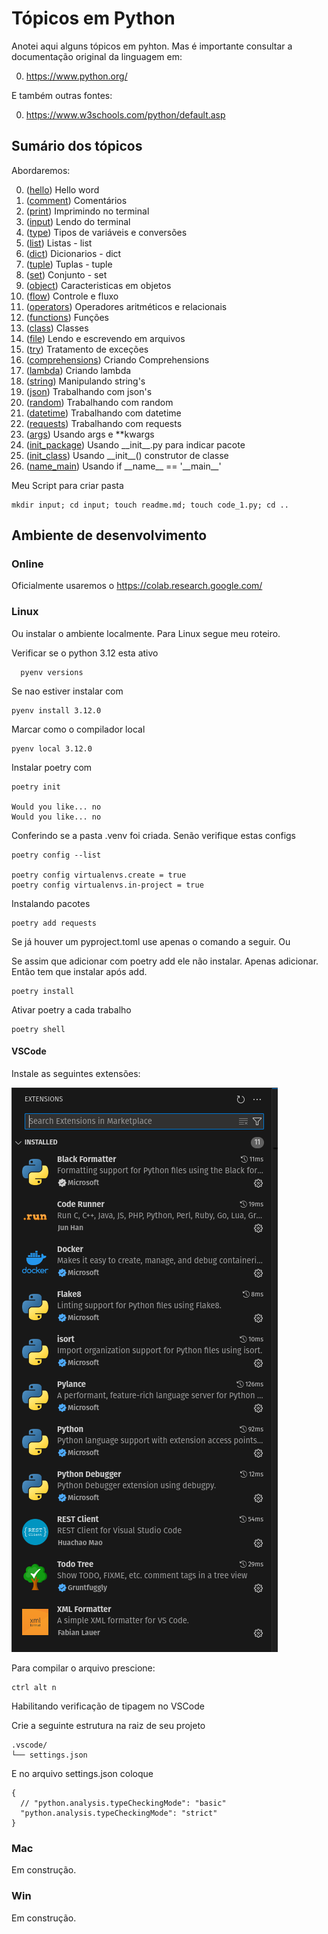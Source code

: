 # Tópicos em Python

Anotei aqui alguns tópicos em pyhton. Mas é importante consultar a documentação original da linguagem em:

0. https://www.python.org/

E também outras fontes:

0. https://www.w3schools.com/python/default.asp


## Sumário dos tópicos

Abordaremos:

0. ([hello](hello/readme.md)) Hello word
0. ([comment](comment/readme.md)) Comentários
0. ([print](print/readme.md)) Imprimindo no terminal
0. ([input](input/readme.md)) Lendo do terminal
0. ([type](type/readme.md)) Tipos de variáveis e conversões
0. ([list](list/readme.md)) Listas - list
0. ([dict](dict/readme.md)) Dicionarios - dict
0. ([tuple](tuple/readme.md)) Tuplas - tuple
0. ([set](set/readme.md)) Conjunto - set
0. ([object](object/readme.md)) Caracteristicas em objetos
0. ([flow](flow/readme.md)) Controle e fluxo
0. ([operators](operators/readme.md)) Operadores aritméticos e relacionais
0. ([functions](functions/readme.md)) Funções
0. ([class](class/readme.md)) Classes
0. ([file](file/readme.md)) Lendo e escrevendo em arquivos
0. ([try](try/readme.md)) Tratamento de exceções
0. ([comprehensions](comprehensions/readme.md)) Criando Comprehensions
0. ([lambda](lambda/readme.md)) Criando lambda
0. ([string](string/readme.md)) Manipulando string's
0. ([json](json/readme.md)) Trabalhando com json's
0. ([random](random/readme.md)) Trabalhando com random
0. ([datetime](datetime/readme.md)) Trabalhando com datetime
0. ([requests](requests/readme.md)) Trabalhando com requests
0. ([args](args/readme.md)) Usando args e **kwargs
0. ([init_package](init_package/readme.md)) Usando \_\_init\_\_.py para indicar pacote
0. ([init_class](init_class/readme.md)) Usando \_\_init\_\_() construtor de classe
0. ([name_main](name_main/readme.md)) Usando if \_\_name\_\_ == '\_\_main\_\_'

Meu Script para criar pasta
```
mkdir input; cd input; touch readme.md; touch code_1.py; cd ..
```

## Ambiente de desenvolvimento

### Online

Oficialmente usaremos o https://colab.research.google.com/


### Linux
Ou instalar o ambiente localmente. Para Linux segue meu roteiro.

Verificar se o python 3.12 esta ativo
```
  pyenv versions
```

Se nao estiver instalar com 

```
pyenv install 3.12.0
```

Marcar como o compilador local
```
pyenv local 3.12.0
```
Instalar poetry com 
```
poetry init

Would you like... no
Would you like... no
```
Conferindo se a pasta .venv foi criada. Senão verifique estas configs
```
poetry config --list

poetry config virtualenvs.create = true
poetry config virtualenvs.in-project = true
```

Instalando pacotes
```
poetry add requests
```
Se já houver um pyproject.toml use apenas o comando a seguir. Ou

Se assim que adicionar com poetry add ele não instalar. Apenas adicionar. Então tem que instalar após add.
```
poetry install
```

Ativar poetry a cada trabalho
```
poetry shell
```

#### VSCode
Instale as seguintes extensões:

![](images/extensions.png)

Para compilar o arquivo prescione: 
``` 
ctrl alt n
``` 

Habilitando verificação de tipagem no VSCode

Crie a seguinte estrutura na raiz de seu projeto
```
.vscode/
└── settings.json
```
E no arquivo settings.json coloque
```
{
  // "python.analysis.typeCheckingMode": "basic"
  "python.analysis.typeCheckingMode": "strict"
}
```


### Mac
Em construção.

### Win
Em construção.


